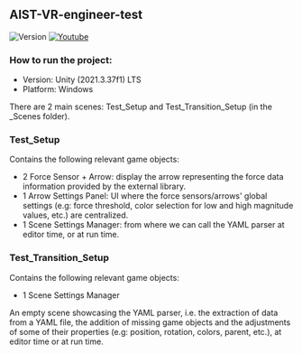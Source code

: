 ## AIST-VR-engineer-test
![Version](https://img.shields.io/badge/version-1.0.0-blue)
[![Youtube](https://img.shields.io/badge/demo-youtube-%23db1818)](https://youtu.be/ks2A9hrcGHI)

<!-- How to run the project -->
### How to run the project:
  - Version: Unity (2021.3.37f1) LTS
  - Platform: Windows

There are 2 main scenes: Test_Setup and Test_Transition_Setup (in the _Scenes folder).

### Test_Setup
Contains the following relevant game objects:
  - 2 Force Sensor + Arrow: display the arrow representing the force data information provided by the external library.
  - 1 Arrow Settings Panel: UI where the force sensors/arrows' global settings (e.g: force threshold, color selection for low and high magnitude values, etc.) are centralized.
  - 1 Scene Settings Manager: from where we can call the YAML parser at editor time, or at run time.

### Test_Transition_Setup
Contains the following relevant game objects:
   - 1 Scene Settings Manager

An empty scene showcasing the YAML parser, i.e. the extraction of data from a YAML file, the addition of missing game objects and the adjustments of some of their properties (e.g: position, rotation, colors, parent, etc.), at editor time or at run time.

